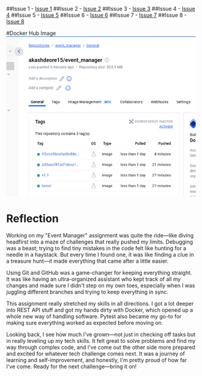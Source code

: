##Issue 1 - [Issue 1](https://github.com/AkashDeore15/event_manager/issues/1)
##Issue 2 - [Issue 2](https://github.com/AkashDeore15/event_manager/issues/3)
##Issue 3 - [Issue 3](https://github.com/AkashDeore15/event_manager/issues/5)
##Issue 4 - [Issue 4](https://github.com/AkashDeore15/event_manager/issues/7)
##Issue 5 - [Issue 5](https://github.com/AkashDeore15/event_manager/issues/9)
##Issue 6 - [Issue 6](https://github.com/AkashDeore15/event_manager/issues/11)
##Issue 7 - [Issue 7](https://github.com/AkashDeore15/event_manager/issues/13)
##Issue 8 - [Issue 8](https://github.com/AkashDeore15/event_manager/issues/15)

#Docker Hub Image
![alt text](image.png)

# Reflection

Working on my "Event Manager" assignment was quite the ride—like diving headfirst into a maze of challenges that really pushed my limits. Debugging was a beast; trying to find tiny mistakes in the code felt like hunting for a needle in a haystack. But every time I found one, it was like finding a clue in a treasure hunt—it made everything that came after a little easier.

Using Git and GitHub was a game-changer for keeping everything straight. It was like having an ultra-organized assistant who kept track of all my changes and made sure I didn't step on my own toes, especially when I was juggling different branches and trying to keep everything in sync.

This assignment really stretched my skills in all directions. I got a lot deeper into REST API stuff and got my hands dirty with Docker, which opened up a whole new way of handling software. Pytest also became my go-to for making sure everything worked as expected before moving on.

Looking back, I see how much I've grown—not just in checking off tasks but in really leveling up my tech skills. It felt great to solve problems and find my way through complex code, and I've come out the other side more prepared and excited for whatever tech challenge comes next. It was a journey of learning and self-improvement, and honestly, I'm pretty proud of how far I've come. Ready for the next challenge—bring it on!

